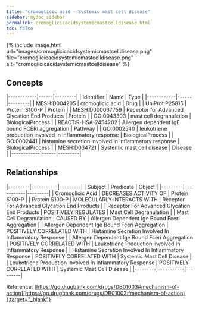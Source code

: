 ```yaml
---
title: "cromoglicic acid - Systemic mast cell disease"
sidebar: mydoc_sidebar
permalink: cromoglicicacidsystemicmastcelldisease.html
toc: false 
---
```


{% include image.html url="images/cromoglicicacidsystemicmastcelldisease.png" file="cromoglicicacidsystemicmastcelldisease.png" alt="cromoglicicacidsystemicmastcelldisease" %}

## Concepts

|------------|------|---------|
| Identifier | Name | Type    |
|------------|------|---------|
| MESH:D004205 | cromoglicic acid | Drug |
| UniProt:P25815 | Protein S100-P | Protein |
| MESH:D000067759 | Receptor for Advanced Glycation End Products | Protein |
| GO:0043303 | mast cell degranulation | BiologicalProcess |
| REACT:R-HSA-2454202 | Allergen dependent IgE bound FCERI aggregation | Pathway |
| GO:0002540 | leukotriene production involved in inflammatory response | BiologicalProcess |
| GO:0002441 | histamine secretion involved in inflammatory response | BiologicalProcess |
| MESH:D034721 | Systemic mast cell disease | Disease |
|------------|------|---------|

## Relationships

|---------|-----------|---------|
| Subject | Predicate | Object  |
|---------|-----------|---------|
| Cromoglicic Acid | DECREASES ACTIVITY OF | Protein S100-P |
| Protein S100-P | MOLECULARLY INTERACTS WITH | Receptor For Advanced Glycation End Products |
| Receptor For Advanced Glycation End Products | POSITIVELY REGULATES | Mast Cell Degranulation |
| Mast Cell Degranulation | CAUSED BY | Allergen Dependent Ige Bound Fceri Aggregation |
| Allergen Dependent Ige Bound Fceri Aggregation | POSITIVELY CORRELATED WITH | Histamine Secretion Involved In Inflammatory Response |
| Allergen Dependent Ige Bound Fceri Aggregation | POSITIVELY CORRELATED WITH | Leukotriene Production Involved In Inflammatory Response |
| Histamine Secretion Involved In Inflammatory Response | POSITIVELY CORRELATED WITH | Systemic Mast Cell Disease |
| Leukotriene Production Involved In Inflammatory Response | POSITIVELY CORRELATED WITH | Systemic Mast Cell Disease |
|---------|-----------|---------|

Reference: [https://go.drugbank.com/drugs/DB01003#mechanism-of-action](https://go.drugbank.com/drugs/DB01003#mechanism-of-action){:target="_blank"}